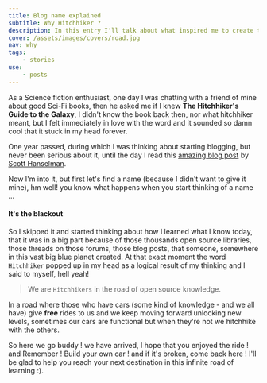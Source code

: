 ```yaml
---
title: Blog name explained
subtitle: Why Hitchhiker ?
description: In this entry I'll talk about what inspired me to create this blog and how I came up with the name.
cover: /assets/images/covers/road.jpg
nav: why
tags:
    - stories
use:
    - posts
---
```


As a Science fiction enthusiast, one day I was chatting with a friend of mine about good Sci-Fi books, then he asked me if I knew **The Hitchhiker's Guide to the Galaxy**, I didn't know the book back then, nor what hitchhiker meant, but I felt immediately in love with the word and it sounded so damn cool that it stuck in my head forever.

One year passed, during which I was thinking about starting blogging, but never been serious about it, until the day I read this [amazing blog post](http://www.hanselman.com/blog/YourBlogIsTheEngineOfCommunity.aspx) by [Scott Hanselman](http://www.hanselman.com/blog/).

Now I'm into it, but first let's find a name (because I didn't want to give it mine), hm well! you know what happens when you start thinking of a name ...

#### It's the blackout

So I skipped it and started thinking about how I learned what I know today, that it was in a big part because of those thousands open source libraries, those threads on those forums, those blog posts, that someone, somewhere in this vast big blue planet created. At that exact moment the word `Hitchhiker` popped up in my head as a logical result of my thinking and I said to myself, hell yeah!

> We are `Hitchhikers` in the road of open source knowledge.

In a road where those who have cars (some kind of knowledge - and we all have) give **free** rides to us and we keep moving forward unlocking new levels, sometimes our cars are functional but when they're not we hitchhike with the others.

So here we go buddy ! we have arrived, I hope that you enjoyed the ride ! and Remember ! Build your own car ! and if it's broken, come back here ! I'll be glad to help you reach your next destination in this infinite road of learning :).